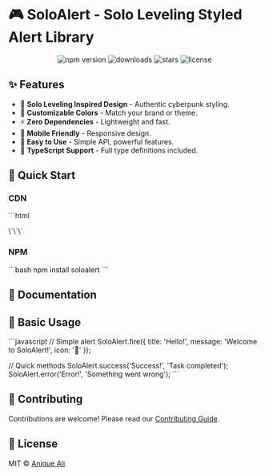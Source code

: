 # 🎮 SoloAlert - Solo Leveling Styled Alert Library

<div align="center">
  <img src="https://img.shields.io/npm/v/soloalert" alt="npm version">
  <img src="https://img.shields.io/npm/dm/soloalert" alt="downloads">
  <img src="https://img.shields.io/github/stars/yourusername/soloalert" alt="stars">
  <img src="https://img.shields.io/github/license/yourusername/soloalert" alt="license">
</div>

## ✨ Features

- 🎨 **Solo Leveling Inspired Design** - Authentic cyberpunk styling.
- 🌈 **Customizable Colors** - Match your brand or theme.
- ⚡ **Zero Dependencies** - Lightweight and fast.
- 📱 **Mobile Friendly** - Responsive design.
- 🎯 **Easy to Use** - Simple API, powerful features.
- 🔧 **TypeScript Support** - Full type definitions included.

## 🚀 Quick Start

### CDN
\`\`\`html
<link rel="stylesheet" href="https://cdn.jsdelivr.net/npm/soloalert/dist/soloalert.min.css">
<script src="https://cdn.jsdelivr.net/npm/soloalert/dist/soloalert.min.js"></script>
\`\`\`

### NPM
\`\`\`bash
npm install soloalert
\`\`\`

## 📖 Documentation

## 🎯 Basic Usage

\`\`\`javascript
// Simple alert
SoloAlert.fire({
    title: 'Hello!',
    message: 'Welcome to SoloAlert!',
    icon: '👋'
});

// Quick methods
SoloAlert.success('Success!', 'Task completed');
SoloAlert.error('Error!', 'Something went wrong');
\`\`\`

## 🤝 Contributing

Contributions are welcome! Please read our [Contributing Guide](CONTRIBUTING.md).

## 📄 License

MIT © [Anique Ali](https://github.com/aniqueali29)
